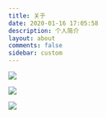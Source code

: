 ```yaml
---
title: 关于
date: 2020-01-16 17:05:58
description: 个人简介
layout: about
comments: false
sidebar: custom
---
```




![](https://img.shields.io/static/v1?label=Name&message=ljchengx&color=66CCFF)

![](https://img.shields.io/static/v1?label=interest&message=项目管理&color=66CCFF)

![](https://img.shields.io/static/v1?label=programming&message=Android、、Java&color=66CCFC)

